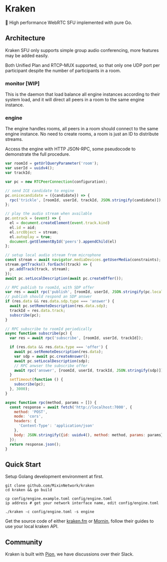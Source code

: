 # Kraken

🐙 High performance WebRTC SFU implemented with pure Go.

## Architecture

Kraken SFU only supports simple group audio conferencing, more features may be added easily.

Both Unified Plan and RTCP-MUX supported, so that only one UDP port per participant despite the number of participants in a room.

### monitor [WIP]

This is the daemon that load balance all engine instances according to their system load, and it will direct all peers in a room to the same engine instance.

### engine 

The engine handles rooms, all peers in a room should connect to the same engine instance. No need to create rooms, a room is just an ID to distribute streams.

Access the engine with HTTP JSON-RPC, some pseudocode to demonstrate the full procedure.

```javascript
var roomId = getUrlQueryParameter('room');
var userId = uuidv4();
var trackId;

var pc = new RTCPeerConnection(configuration);

// send ICE candidate to engine
pc.onicecandidate = ({candidate}) => {
  rpc('trickle', [roomId, userId, trackId, JSON.stringify(candidate)]);
};

// play the audio stream when available
pc.ontrack = (event) => { 
  el = document.createElement(event.track.kind)
  el.id = aid;
  el.srcObject = stream;
  el.autoplay = true;
  document.getElementById('peers').appendChild(el)
};

// setup local audio stream from microphone
const stream = await navigator.mediaDevices.getUserMedia(constraints);
stream.getTracks().forEach((track) => {
  pc.addTrack(track, stream);
});
await pc.setLocalDescription(await pc.createOffer());

// RPC publish to roomId, with SDP offer
var res = await rpc('publish', [roomId, userId, JSON.stringify(pc.localDescription)]);
// publish should respond an SDP answer
if (res.data && res.data.sdp.type === 'answer') {
  await pc.setRemoteDescription(res.data.sdp);
  trackId = res.data.track;
  subscribe(pc);
}

// RPC subscribe to roomId periodically  
async function subscribe(pc) {
  var res = await rpc('subscribe', [roomId, userId, trackId]);

  if (res.data && res.data.type === 'offer') {
    await pc.setRemoteDescription(res.data);
    var sdp = await pc.createAnswer();
    await pc.setLocalDescription(sdp);
    // RPC anwser the subscribe offer
    await rpc('answer', [roomId, userId, trackId, JSON.stringify(sdp)]);
  }
  setTimeout(function () {
    subscribe(pc);
  }, 3000);
}

async function rpc(method, params = []) {
  const response = await fetch('http://localhost:7000', {
    method: 'POST',
    mode: 'cors', 
    headers: {
      'Content-Type': 'application/json'
    },
    body: JSON.stringify({id: uuidv4(), method: method, params: params})
  });
  return response.json(); 
}
``` 

## Quick Start

Setup Golang development environment at first.

```
git clone github.com/MixinNetwork/kraken
cd kraken && go build

cp config/engine.example.toml config/engine.toml
ip address # get your network interface name, edit config/engine.toml

./kraken -c config/engine.toml -s engine
```

Get the source code of either [kraken.fm](https://github.com/MixinNetwork/kraken.fm) or [Mornin](https://github.com/fox-one/mornin.fm), follow their guides to use your local kraken API.

## Community

Kraken is built with [Pion](https://github.com/pion/webrtc), we have discussions over their Slack.
